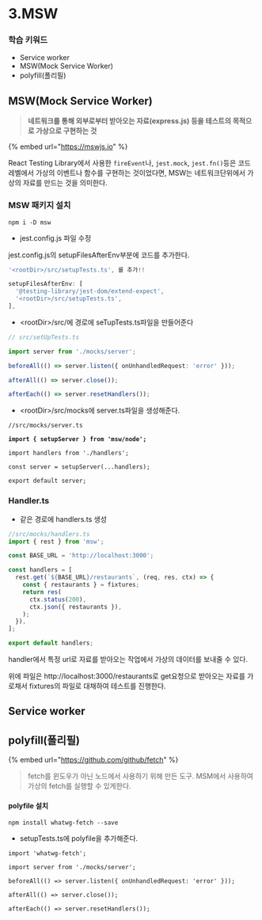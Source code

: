 # 3.MSW

### 학습 키워드

* Service worker
* MSW(Mock Service Worker)
* polyfill(폴리필)

## MSW(Mock Service Worker)

> **네트워크를 통해 외부로부터 받아오는 자료(express.js) 등을 테스트의 목적으로 가상으로 구현하는 것**

{% embed url="https://mswjs.io" %}

React Testing Library에서 사용한 `fireEvent`나, `jest.mock`, `jest.fn()`등은 코드 레벨에서 가상의 이벤트나 함수를 구현하는 것이었다면, MSW는 네트워크단위에서 가상의 자료를 만드는 것을 의미한다.

### MSW 패키지 설치

```
npm i -D msw
```

* jest.config.js 파일 수정&#x20;

jest.config.js의 setupFilesAfterEnv부분에 코드를 추가한다.

```javascript
'<rootDir>/src/setupTests.ts', 를 추가!!

setupFilesAfterEnv: [
  '@testing-library/jest-dom/extend-expect',
  '<rootDir>/src/setupTests.ts',
],
```

* \<rootDir>/src/에 경로에 seTupTests.ts파일을 만들어준다

```typescript
// src/setUpTests.ts

import server from './mocks/server';

beforeAll(() => server.listen({ onUnhandledRequest: 'error' }));

afterAll(() => server.close());

afterEach(() => server.resetHandlers());
```

* \<rootDir>/src/mocks에 server.ts파일을 생성해준다.

<pre class="language-typescript"><code class="lang-typescript">//src/mocks/server.ts
<strong>
</strong><strong>import { setupServer } from 'msw/node';
</strong>
import handlers from './handlers';
<strong>
</strong>const server = setupServer(...handlers);

export default server;
</code></pre>

### &#x20;Handler.ts

* 같은 경로에 handlers.ts 생성

```typescript
//src/mocks/handlers.ts
import { rest } from 'msw';

const BASE_URL = 'http://localhost:3000';

const handlers = [
  rest.get(`${BASE_URL}/restaurants`, (req, res, ctx) => {
    const { restaurants } = fixtures;
    return res(
      ctx.status(200),
      ctx.json({ restaurants }),
    );
  }),
];

export default handlers;
```

handler에서 특정 url로 자료를 받아오는 작업에서 가상의 데이터를 보내줄 수 있다.&#x20;

위에 파일은 http://localhost:3000/restaurants로 get요청으로 받아오는 자료를 가로채서 fixtures의 파일로 대채하여 테스트를 진행한다.

## Service worker



## polyfill(폴리필)

{% embed url="https://github.com/github/fetch" %}

> fetch를 윈도우가 아닌 노드에서 사용하기 위해 만든 도구. MSM에서 사용하여 가상의 fetch를 실행할 수 있게한다.

#### polyfile 설치

```
npm install whatwg-fetch --save
```

* setupTests.ts에 polyfile을 추가해준다.

```
import 'whatwg-fetch';

import server from './mocks/server';

beforeAll(() => server.listen({ onUnhandledRequest: 'error' }));

afterAll(() => server.close());

afterEach(() => server.resetHandlers());
```
